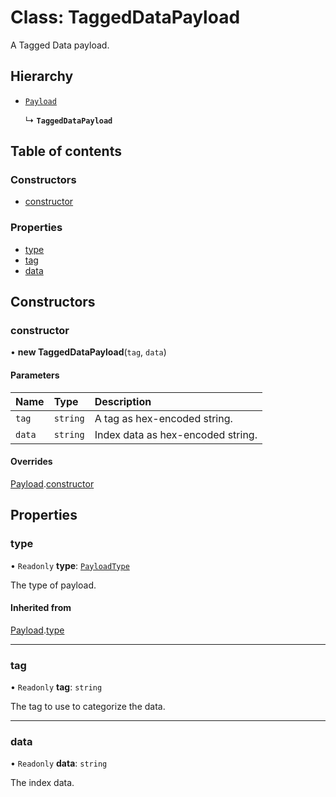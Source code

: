 # Class: TaggedDataPayload

A Tagged Data payload.

## Hierarchy

- [`Payload`](Payload.md)

  ↳ **`TaggedDataPayload`**

## Table of contents

### Constructors

- [constructor](TaggedDataPayload.md#constructor)

### Properties

- [type](TaggedDataPayload.md#type)
- [tag](TaggedDataPayload.md#tag)
- [data](TaggedDataPayload.md#data)

## Constructors

### constructor

• **new TaggedDataPayload**(`tag`, `data`)

#### Parameters

| Name | Type | Description |
| :------ | :------ | :------ |
| `tag` | `string` | A tag as hex-encoded string. |
| `data` | `string` | Index data as hex-encoded string. |

#### Overrides

[Payload](Payload.md).[constructor](Payload.md#constructor)

## Properties

### type

• `Readonly` **type**: [`PayloadType`](../enums/PayloadType.md)

The type of payload.

#### Inherited from

[Payload](Payload.md).[type](Payload.md#type)

___

### tag

• `Readonly` **tag**: `string`

The tag to use to categorize the data.

___

### data

• `Readonly` **data**: `string`

The index data.
